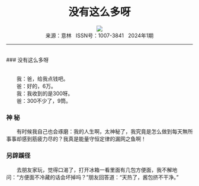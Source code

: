# <center>没有这么多呀</center>

<div align=center><img src="https://raw.githubusercontent.com/leaguecn/magazines/main/img_authors/%d7%f7%d5%df%a3%ba.jpg"></div>

<center>来源：意林   ISSN号：1007-3841   2024年1期</center>

* * *

<br>### 没有这么多呀

  
<br>　　我：爸，给我点钱吧。  
　　爸：好的，6万。  
　　我：我收到的是300呀。  
　　爸：300不少了，9筒。

### 神 秘

  
　　有时候我自己也会琢磨：我的人生啊，太神秘了，我究竟是怎么做到每天無所事事却感到筋疲力尽的？我真是能量守恒定律的漏网之鱼啊！

### 另辟蹊径

  
　　去朋友家玩，觉得口渴了，打开冰箱一看里面有几包方便面，我不解地问：“方便面不冷藏的话会坏掉吗？”朋友回答道：“天热了，酱包挤不干净。”

